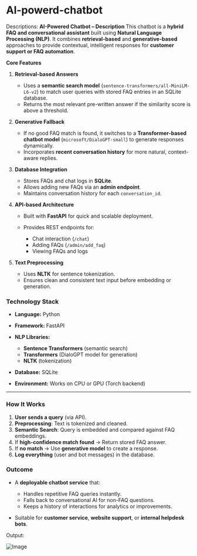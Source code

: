 # Al-powerd-chatbot
Descriptions:
 **AI-Powered Chatbot – Description**
This chatbot is a **hybrid FAQ and conversational assistant** built using **Natural Language Processing (NLP)**. It combines **retrieval-based** and **generative-based** approaches to provide contextual, intelligent responses for **customer support or FAQ automation**.

**Core Features**
1. **Retrieval-based Answers**

   * Uses a **semantic search model** (`sentence-transformers/all-MiniLM-L6-v2`) to match user queries with stored FAQ entries in an SQLite database.
   * Returns the most relevant pre-written answer if the similarity score is above a threshold.

2. **Generative Fallback**

   * If no good FAQ match is found, it switches to a **Transformer-based chatbot model** (`microsoft/DialoGPT-small`) to generate responses dynamically.
   * Incorporates **recent conversation history** for more natural, context-aware replies.

3. **Database Integration**

   * Stores FAQs and chat logs in **SQLite**.
   * Allows adding new FAQs via an **admin endpoint**.
   * Maintains conversation history for each `conversation_id`.

4. **API-based Architecture**

   * Built with **FastAPI** for quick and scalable deployment.
   * Provides REST endpoints for:

     * Chat interaction (`/chat`)
     * Adding FAQs (`/admin/add_faq`)
     * Viewing FAQs and logs

5. **Text Preprocessing**

   * Uses **NLTK** for sentence tokenization.
   * Ensures clean and consistent text input before embedding or generation.

### **Technology Stack**

* **Language:** Python
* **Framework:** FastAPI
* **NLP Libraries:**

  * **Sentence Transformers** (semantic search)
  * **Transformers** (DialoGPT model for generation)
  * **NLTK** (tokenization)
* **Database:** SQLite
* **Environment:** Works on CPU or GPU (Torch backend)

---

### **How It Works**

1. **User sends a query** (via API).
2. **Preprocessing**: Text is tokenized and cleaned.
3. **Semantic Search**: Query is embedded and compared against FAQ embeddings.
4. If **high-confidence match found** → Return stored FAQ answer.
5. If **no match** → Use **generative model** to create a response.
6. **Log everything** (user and bot messages) in the database.

### **Outcome**

* A **deployable chatbot service** that:

  * Handles repetitive FAQ queries instantly.
  * Falls back to conversational AI for non-FAQ questions.
  * Keeps a history of interactions for analytics or improvements.
* Suitable for **customer service**, **website support**, or **internal helpdesk bots**.


Output:

![Image](https://github.com/user-attachments/assets/635a6a68-7887-45de-8f3f-dabe48aa6c8f)
